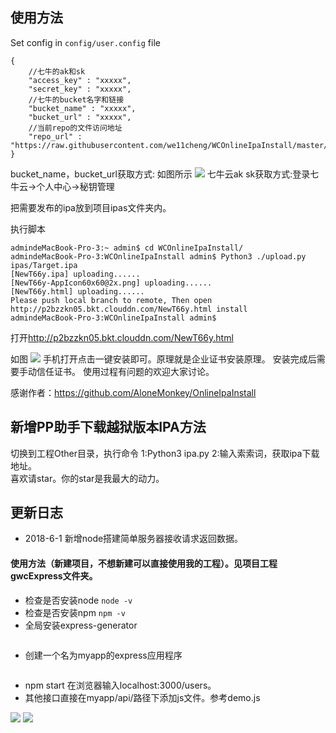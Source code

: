 ## 使用方法
Set config in `config/user.config` file

```
{
    //七牛的ak和sk
	"access_key" : "xxxxx",   
	"secret_key" : "xxxxx",
    //七牛的bucket名字和链接
	"bucket_name" : "xxxxx",
	"bucket_url" : "xxxxx",
    //当前repo的文件访问地址
	"repo_url" : "https://raw.githubusercontent.com/we11cheng/WCOnlineIpaInstall/master/"
}
```
bucket_name，bucket_url获取方式:
如图所示
![](http://p2bzzkn05.bkt.clouddn.com/18-4-16/14187784.jpg)
 七牛云ak sk获取方式:登录七牛云->个人中心->秘钥管理
 
 把需要发布的ipa放到项目ipas文件夹内。
 
 执行脚本

```
admindeMacBook-Pro-3:~ admin$ cd WCOnlineIpaInstall/
admindeMacBook-Pro-3:WCOnlineIpaInstall admin$ Python3 ./upload.py ipas/Target.ipa 
[NewT66y.ipa] uploading......
[NewT66y-AppIcon60x60@2x.png] uploading......
[NewT66y.html] uploading......
Please push local branch to remote, Then open http://p2bzzkn05.bkt.clouddn.com/NewT66y.html install
admindeMacBook-Pro-3:WCOnlineIpaInstall admin$ 

```
打开<http://p2bzzkn05.bkt.clouddn.com/NewT66y.html>

如图
![](http://p2bzzkn05.bkt.clouddn.com/18-4-16/95646189.jpg)
手机打开点击一键安装即可。原理就是企业证书安装原理。
安装完成后需要手动信任证书。
使用过程有问题的欢迎大家讨论。

感谢作者：<https://github.com/AloneMonkey/OnlineIpaInstall>

## 新增PP助手下载越狱版本IPA方法
切换到工程Other目录，执行命令 1:Python3 ipa.py 2:输入索索词，获取ipa下载地址。    
喜欢请star。你的star是我最大的动力。

## 更新日志
- 2018-6-1 新增node搭建简单服务器接收请求返回数据。   

#### 使用方法（新建项目，不想新建可以直接使用我的工程）。见项目工程gwcExpress文件夹。
- 检查是否安装node ```node -v```
- 检查是否安装npm ```npm -v```
- 全局安装express-generator 
```npm install -g express-generator
```
- 创建一个名为myapp的express应用程序
```express --view=pug myapp
```
- npm start 在浏览器输入localhost:3000/users。
- 其他接口直接在myapp/api/路径下添加js文件。参考demo.js

![](http://p2bzzkn05.bkt.clouddn.com/18-6-1/94791486.jpg)
![](http://p2bzzkn05.bkt.clouddn.com/18-6-1/38456809.jpg)
